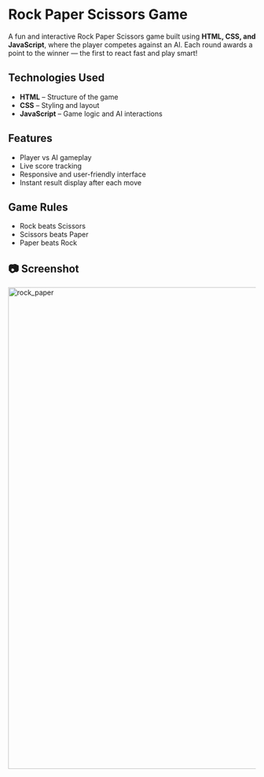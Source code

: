 # Rock Paper Scissors Game 

A fun and interactive Rock Paper Scissors game built using **HTML, CSS, and JavaScript**, where the player competes against an AI. Each round awards a point to the winner — the first to react fast and play smart!

##  Technologies Used
- **HTML** – Structure of the game
- **CSS** – Styling and layout
- **JavaScript** – Game logic and AI interactions

##  Features
- Player vs AI gameplay
- Live score tracking
- Responsive and user-friendly interface
- Instant result display after each move

##  Game Rules
- Rock beats Scissors  
- Scissors beats Paper  
- Paper beats Rock  

## 📷 Screenshot
<img width="1918" height="978" alt="rock_paper" src="https://github.com/user-attachments/assets/ffad1f9d-0866-4f58-a5e1-1b44318886fc" />

